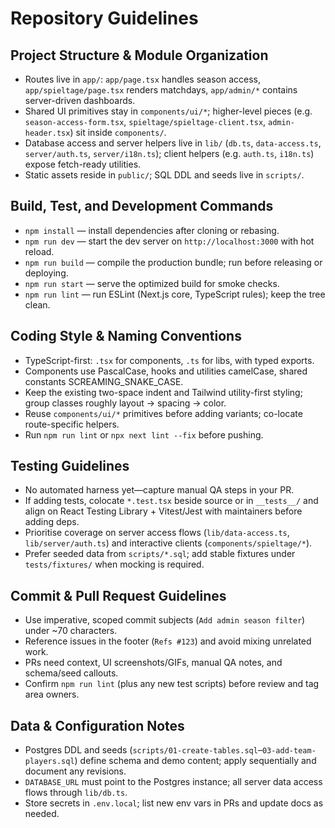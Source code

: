 # Repository Guidelines

## Project Structure & Module Organization
- Routes live in `app/`: `app/page.tsx` handles season access, `app/spieltage/page.tsx` renders matchdays, `app/admin/*` contains server-driven dashboards.
- Shared UI primitives stay in `components/ui/*`; higher-level pieces (e.g. `season-access-form.tsx`, `spieltage/spieltage-client.tsx`, `admin-header.tsx`) sit inside `components/`.
- Database access and server helpers live in `lib/` (`db.ts`, `data-access.ts`, `server/auth.ts`, `server/i18n.ts`); client helpers (e.g. `auth.ts`, `i18n.ts`) expose fetch-ready utilities.
- Static assets reside in `public/`; SQL DDL and seeds live in `scripts/`.

## Build, Test, and Development Commands
- `npm install` — install dependencies after cloning or rebasing.
- `npm run dev` — start the dev server on `http://localhost:3000` with hot reload.
- `npm run build` — compile the production bundle; run before releasing or deploying.
- `npm run start` — serve the optimized build for smoke checks.
- `npm run lint` — run ESLint (Next.js core, TypeScript rules); keep the tree clean.

## Coding Style & Naming Conventions
- TypeScript-first: `.tsx` for components, `.ts` for libs, with typed exports.
- Components use PascalCase, hooks and utilities camelCase, shared constants SCREAMING_SNAKE_CASE.
- Keep the existing two-space indent and Tailwind utility-first styling; group classes roughly layout → spacing → color.
- Reuse `components/ui/*` primitives before adding variants; co-locate route-specific helpers.
- Run `npm run lint` or `npx next lint --fix` before pushing.

## Testing Guidelines
- No automated harness yet—capture manual QA steps in your PR.
- If adding tests, colocate `*.test.tsx` beside source or in `__tests__/` and align on React Testing Library + Vitest/Jest with maintainers before adding deps.
- Prioritise coverage on server access flows (`lib/data-access.ts`, `lib/server/auth.ts`) and interactive clients (`components/spieltage/*`).
- Prefer seeded data from `scripts/*.sql`; add stable fixtures under `tests/fixtures/` when mocking is required.

## Commit & Pull Request Guidelines
- Use imperative, scoped commit subjects (`Add admin season filter`) under ~70 characters.
- Reference issues in the footer (`Refs #123`) and avoid mixing unrelated work.
- PRs need context, UI screenshots/GIFs, manual QA notes, and schema/seed callouts.
- Confirm `npm run lint` (plus any new test scripts) before review and tag area owners.

## Data & Configuration Notes
- Postgres DDL and seeds (`scripts/01-create-tables.sql`–`03-add-team-players.sql`) define schema and demo content; apply sequentially and document any revisions.
- `DATABASE_URL` must point to the Postgres instance; all server data access flows through `lib/db.ts`.
- Store secrets in `.env.local`; list new env vars in PRs and update docs as needed.
